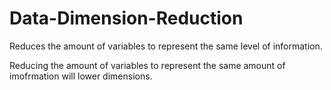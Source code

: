# Data-Dimension-Reduction
Reduces the amount of variables to represent the same level of information.

Reducing the amount of variables to represent the same amount of imofrmation will lower dimensions.
